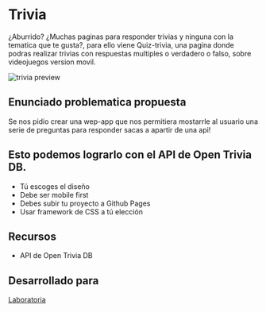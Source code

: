 # Trivia

¿Aburrido? ¿Muchas paginas para responder trivias y ninguna con la tematica que te gusta?, para ello viene Quiz-trivia, una pagina donde podras realizar trivias con respuestas multiples o verdadero o falso, sobre videojuegos version movil.

![trivia preview](https://raw.githubusercontent.com/gvillablanca/trivia/master/assets/img/trivia.png)

## Enunciado problematica propuesta

Se nos pidio crear una wep-app que nos permitiera mostarrle al usuario una serie de preguntas para responder sacas a apartir de una api!

## Esto podemos lograrlo con el API de Open Trivia DB.

* Tú escoges el diseño
* Debe ser mobile first
* Debes subir tu proyecto a Github Pages
* Usar framework de CSS a tú elección

## Recursos

* API de Open Trivia DB

## Desarrollado para
[Laboratoria](http://www.laboratoria.la/)

